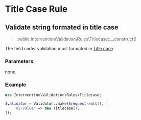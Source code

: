 # Title Case Rule
## Validate string formated in title case

> public Intervention\Validation\Rules\Titlecase::__construct()

The field under validation must formated in [Title case](https://en.wikipedia.org/wiki/Title_case).

### Parameters

none

### Example

```php
use Intervention\Validation\Rules\Titlecase;

$validator = Validator::make($request->all(), [
    'my-value' => new Titlecase(),
]);
```